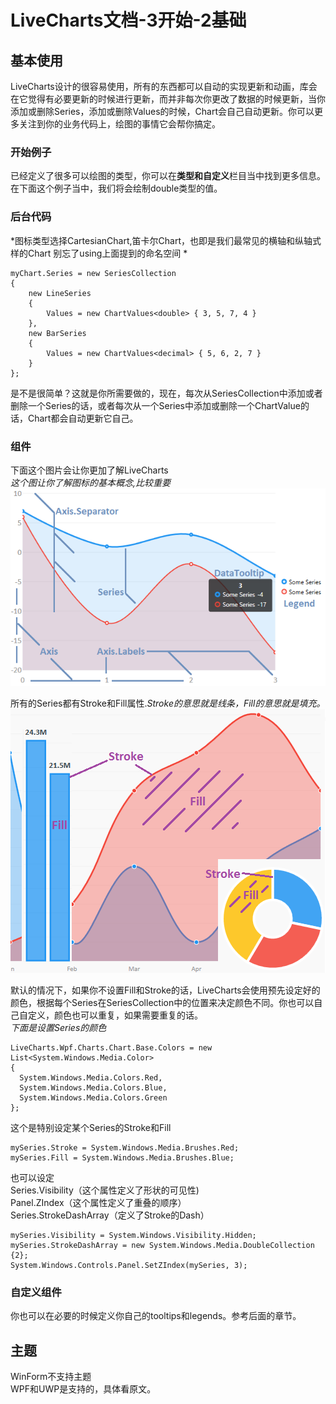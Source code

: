 # LiveCharts文档-3开始-2基础
## 基本使用
LiveCharts设计的很容易使用，所有的东西都可以自动的实现更新和动画，库会在它觉得有必要更新的时候进行更新，而并非每次你更改了数据的时候更新，当你添加或删除Series，添加或删除Values的时候，Chart会自己自动更新。你可以更多关注到你的业务代码上，绘图的事情它会帮你搞定。  
### 开始例子
已经定义了很多可以绘图的类型，你可以在**类型和自定义**栏目当中找到更多信息。在下面这个例子当中，我们将会绘制double类型的值。
### 后台代码
*图标类型选择CartesianChart,笛卡尔Chart，也即是我们最常见的横轴和纵轴式样的Chart
别忘了using上面提到的命名空间
*
```
myChart.Series = new SeriesCollection
{
    new LineSeries
    {
        Values = new ChartValues<double> { 3, 5, 7, 4 }
    },
    new BarSeries                
    {
        Values = new ChartValues<decimal> { 5, 6, 2, 7 }
    }
};
```
是不是很简单？这就是你所需要做的，现在，每次从SeriesCollection中添加或者删除一个Series的话，或者每次从一个Series中添加或删除一个ChartValue的话，Chart都会自动更新它自己。
### 组件
下面这个图片会让你更加了解LiveCharts  
*这个图让你了解图标的基本概念,比较重要*  
![](../Images/livecharts/components.png)

所有的Series都有Stroke和Fill属性.*Stroke的意思就是线条，Fill的意思就是填充。*
![](../Images/livecharts/strokeandfill.png)

默认的情况下，如果你不设置Fill和Stroke的话，LiveCharts会使用预先设定好的颜色，根据每个Series在SeriesCollection中的位置来决定颜色不同。你也可以自己自定义，颜色也可以重复，如果需要重复的话。  
*下面是设置Series的颜色*
```
LiveCharts.Wpf.Charts.Chart.Base.Colors = new List<System.Windows.Media.Color>
{
  System.Windows.Media.Colors.Red,
  System.Windows.Media.Colors.Blue,
  System.Windows.Media.Colors.Green
};
```
这个是特别设定某个Series的Stroke和Fill
```
mySeries.Stroke = System.Windows.Media.Brushes.Red;
mySeries.Fill = System.Windows.Media.Brushes.Blue;
```
也可以设定   
Series.Visibility（这个属性定义了形状的可见性)  
Panel.ZIndex（这个属性定义了重叠的顺序）  
Series.StrokeDashArray（定义了Stroke的Dash）  
```
mySeries.Visibility = System.Windows.Visibility.Hidden;
mySeries.StrokeDashArray = new System.Windows.Media.DoubleCollection {2};
System.Windows.Controls.Panel.SetZIndex(mySeries, 3);
```
### 自定义组件
你也可以在必要的时候定义你自己的tooltips和legends。参考后面的章节。

## 主题
WinForm不支持主题  
WPF和UWP是支持的，具体看原文。